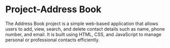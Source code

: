 # Project-Address Book
The Address Book project is a simple web-based application that allows users to add, view, search, and delete contact details such as name, phone number, and email. It is built using HTML, CSS, and JavaScript to manage personal or professional contacts efficiently.

